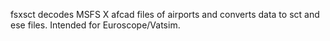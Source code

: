 fsxsct decodes MSFS X afcad files of airports and converts data to sct and ese files. Intended for Euroscope/Vatsim.